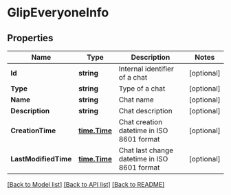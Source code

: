 # GlipEveryoneInfo

## Properties

Name | Type | Description | Notes
------------ | ------------- | ------------- | -------------
**Id** | **string** | Internal identifier of a chat | [optional] 
**Type** | **string** | Type of a chat | [optional] 
**Name** | **string** | Chat name | [optional] 
**Description** | **string** | Chat description | [optional] 
**CreationTime** | [**time.Time**](time.Time.md) | Chat creation datetime in ISO 8601 format | [optional] 
**LastModifiedTime** | [**time.Time**](time.Time.md) | Chat last change datetime in ISO 8601 format | [optional] 

[[Back to Model list]](../README.md#documentation-for-models) [[Back to API list]](../README.md#documentation-for-api-endpoints) [[Back to README]](../README.md)


